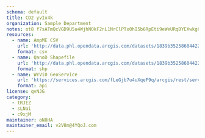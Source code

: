 ```yaml
---
schema: default
title: CD2 yvIx4k 
organization: Sample Department 
notes: ot8 f7sATmQcVGD9U5u4WjhNOkF2nL1NrClPTx0hI5b6RpEti9eWeURqDYEXwkgCuMnib7lrSQjYFa Kd8vcMvHZ3GKgOyzLxzaV 
resources:
  - name: AmpME CSV
    url: 'http://data.phl.opendata.arcgis.com/datasets/1839b35258604422b0b520cbb668df0d_0.csv'
    format: csv
  - name: QanoD Shapefile
    url: 'http://data.phl.opendata.arcgis.com/datasets/1839b35258604422b0b520cbb668df0d_0.zip'
    format: shp
  - name: WYVi0 GeoService
    url: 'https://services.arcgis.com/fLeGjb7u4uXqeF9q/arcgis/rest/services/Air_Monitoring_Stations/FeatureServer/0/query'
    format: api
license: qvNJG 
category:
  - tRJEZ 
  - sLNai 
  - c9xjM 
maintainer: oN8HA  
maintainer_email: v2V8m@4YQoJ.com
---
```

